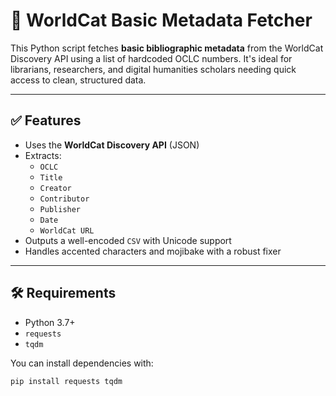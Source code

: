 # 📘 WorldCat Basic Metadata Fetcher

This Python script fetches **basic bibliographic metadata** from the WorldCat Discovery API using a list of hardcoded OCLC numbers. It's ideal for librarians, researchers, and digital humanities scholars needing quick access to clean, structured data.

---

## ✅ Features

- Uses the **WorldCat Discovery API** (JSON)
- Extracts:
  - `OCLC`
  - `Title`
  - `Creator`
  - `Contributor`
  - `Publisher`
  - `Date`
  - `WorldCat URL`
- Outputs a well-encoded `CSV` with Unicode support
- Handles accented characters and mojibake with a robust fixer

---

## 🛠 Requirements

- Python 3.7+
- `requests`
- `tqdm`

You can install dependencies with:

```bash
pip install requests tqdm
